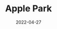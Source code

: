 ---
title: 'Apple Park'
link: https://www.fosterandpartners.com/projects/apple-park/
description: "Apple Park places people at its heart, creating an ideal workplace for continued creativity, innovation and wellbeing."
tags: []
content-type: portfolio
date: 2022-04-27
---